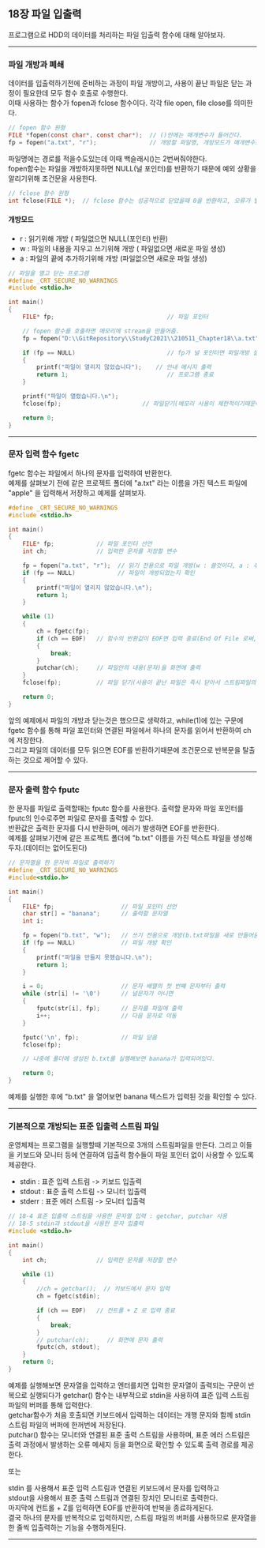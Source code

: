 ## 18장 파일 입출력
프로그램으로 HDD의 데이터를 처리하는 파일 입출력 함수에 대해 알아보자.

---------------------------------------------------------------------------

### 파일 개방과 폐쇄
데이터를 입출력하기전에 준비하는 과정이 파일 개방이고, 사용이 끝난 파일은 닫는 과정이 필요한데 모두 함수 호출로 수행한다.<br>
이때 사용하는 함수가 fopen과 fclose 함수이다. 각각 file open, file close를 의미한다.
```C
// fopen 함수 원형
FILE *fopen(const char*, const char*);  // ()안에는 매개변수가 들어간다.
fp = fopen("a.txt", "r");               // 개방할 파일명, 개방모드가 매개변수로 들어간다.
```
파일명에는 경로를 적을수도있는데 이때 백슬래시(\)는 2번써줘야한다.<br>
fopen함수는 파일을 개방하지못하면 NULL(널 포인터)를 반환하기 때문에 예외 상황을 알리기위해 조건문을 사용한다.
```C
// fclose 함수 원형
int fclose(FILE *);  // fclose 함수는 성공적으로 닫았을때 0을 반환하고, 오류가 발생하면 EOF(End Of File)을 반환한다.
```


#### 개방모드
- r : 읽기위해 개방 ( 파일없으면 NULL(포인터) 반환) <br>
- w : 파일의 내용을 지우고 쓰기위해 개방 ( 파일없으면 새로운 파일 생성) <br>
- a : 파일의 끝에 추가하기위해 개방 (파일없으면 새로운 파일 생성) <br>

```C
// 파일을 열고 닫는 프로그램
#define _CRT_SECURE_NO_WARNINGS
#include <stdio.h>

int main() 
{
	FILE* fp;                                // 파일 포인터

	// fopen 함수를 호출하면 메모리에 stream을 만들어줌.
	fp = fopen("D:\\GitRepository\\StudyC2021\\210511_Chapter18\\a.txt", "r");  // a.txt파일을 읽기 전용으로 개방

	if (fp == NULL)                          // fp가 널 포인터면 파일개방 실패
	{
		printf("파일이 열리지 않았습니다");    // 안내 메시지 출력
		return 1;                            // 프로그램 종료
	}

	printf("파일이 열렸습니다.\n");  
	fclose(fp);                       // 파일닫기(메모리 사용이 제한적이기때문에 작업이끝나면 닫는습관이 필요함)

	return 0;
}
```

---------------------------------------------------------------------------


### 문자 입력 함수 fgetc
fgetc 함수는 파일에서 하나의 문자를 입력하여 반환한다. <br>
예제를 살펴보기 전에 같은 프로젝트 폴더에 "a.txt" 라는 이름을 가진 텍스트 파일에 "apple" 을 입력해서 저장하고 예제를 살펴보자.
```C
#define _CRT_SECURE_NO_WARNINGS
#include <stdio.h>

int main() 
{
	FILE* fp;            // 파일 포인터 선언
	int ch;              // 입력한 문자를 저장할 변수

	fp = fopen("a.txt", "r");  // 읽기 전용으로 파일 개방(w : 쓸것이다, a : 추가해서 작성할것이다, r : 읽기만할것이다)
	if (fp == NULL)            // 파일이 개방되었는지 확인
	{
		printf("파일이 열리지 않았습니다.\n");
		return 1;
	}

	while (1) 
	{
		ch = fgetc(fp);
		if (ch == EOF)   // 함수의 반환값이 EOF면 입력 종료(End Of File 로써, -1로 자동으로 정의되어있기도함)
		{
			break;
		}
		putchar(ch);     // 파일안의 내용(문자)을 화면에 출력
	}
	fclose(fp);          // 파일 닫기(사용이 끝난 파일은 즉시 닫아서 스트림파일의 데이터를 장치에 기록하는 것이 좋음)

	return 0;
}
```
앞의 예제에서 파일의 개방과 닫는것은 했으므로 생략하고, while(1)에 있는 구문에 fgetc 함수를 통해 파일 포인터와 연결된 파일에서 하나의 문자를 읽어서 반환하여 ch에 저장한다. <br>
그리고 파일의 데이터를 모두 읽으면 EOF를 반환하기때문에 조건문으로 반복문을 탈출하는 것으로 제어할 수 있다.<br>

---------------------------------------------------------------------------

### 문자 출력 함수 fputc
한 문자를 파일로 출력할때는 fputc 함수를 사용한다. 출력할 문자와 파일 포인터를 fputc의 인수로주면 파일로 문자를 출력할 수 있다.<br>
반환값은 출력한 문자를 다시 반환하며, 에러가 발생하면 EOF를 반환한다. <br>
예제를 살펴보기전에 같은 프로젝트 폴더에 "b.txt" 이름을 가진 텍스트 파일을 생성해두자.(데이터는 없어도된다)<br>

```C
// 문자열을 한 문자씩 파일로 출력하기
#define _CRT_SECURE_NO_WARNINGS
#include<stdio.h>

int main()
{
	FILE* fp;                   // 파일 포인터 선언
	char str[] = "banana";      // 출력할 문자열
	int i;

	fp = fopen("b.txt", "w");   // 쓰기 전용으로 개방(b.txt파일을 새로 만들어줌)
	if (fp == NULL)             // 파일 개방 확인
	{
		printf("파일을 만들지 못했습니다.\n");
		return 1;
	}

	i = 0;                      // 문자 배열의 첫 번째 문자부터 출력
	while (str[i] != '\0')      // 널문자가 아니면
	{
		fputc(str[i], fp);      // 문자를 파일에 출력
		i++;                    // 다음 문자로 이동
	}

	fputc('\n', fp);            // 파일 닫음
	fclose(fp);

	// 나중에 폴더에 생성된 b.txt를 실행해보면 banana가 입력되어있다.

	return 0;
}
```
예제를 실행한 후에 "b.txt" 을 열어보면 banana 텍스트가 입력된 것을 확인할 수 있다.

---------------------------------------------------------------------------

### 기본적으로 개방되는 표준 입출력 스트림 파일
운영체제는 프로그램을 실행할때 기본적으로 3개의 스트림파일을 만든다. 그리고 이들을 키보드와 모니터 등에 연결하여 입출력 함수들이 파일 포인터 없이 사용할 수 있도록 제공한다. <br>
- stdin  : 표준 입력 스트림 -> 키보드 입출력
- stdout : 표준 출력 스트림 -> 모니터 입출력
- stderr : 표준 에러 스트림 -> 모니터 입출력

```C
// 18-4 표준 입출력 스트림을 사용한 문자열 입력 : getchar, putchar 사용
// 18-5 stdin과 stdout을 사용한 문자 입출력
#include <stdio.h>

int main() 
{
	int ch;              // 입력한 문자를 저장할 변수

	while (1) 
	{
		//ch = getchar();  // 키보드에서 문자 입력
		ch = fgetc(stdin);

		if (ch == EOF)   // 컨트롤 + Z 로 입력 종료
		{
			break;
		}
		// putchar(ch);     // 화면에 문자 출력
		fputc(ch, stdout);
	}
	return 0;
}
```
예제를 실행해보면 문자열을 입력하고 엔터를치면 입력한 문자열이 출력되는 구문이 반복으로 실행되다가
getchar() 함수는 내부적으로 stdin을 사용하여 표준 입력 스트림 파일의 버퍼를 통해 입력한다. <br>
getchar함수가 처음 호출되면 키보드에서 입력하는 데이터는 개행 문자와 함께 stdin 스트림 파일의 버퍼에 한꺼번에 저장된다.<br>
putchar() 함수는 모니터와 연결된 표준 출력 스트림을 사용하며, 표준 에러 스트림은 출력 과정에서 발생하는 오류 메세지 등을 화면으로 확인할 수 있도록 출력 경로를 제공한다.<br>

또는<br>

stdin 를 사용해서 표준 입력 스트림과 연결된 키보드에서 문자를 입력하고 <br>
stdout을 사용해서 표준 출력 스트림과 연결된 장치인 모니터로 출력한다. <br>
마지막에 컨트롤 + Z를 입력하면 EOF를 반환하여 반복을 종료하게된다.<br>
결국 하나의 문자를 반복적으로 입력하지만, 스트림 파일의 버퍼를 사용하므로 문자열을 한 줄씩 입출력하는 기능을 수행하게된다. <br>

-----------------------------------------------
